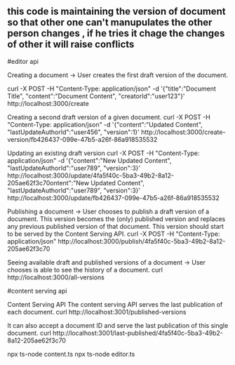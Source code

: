 ## this code is maintaining the version of document so that other one can't manupulates the other person changes , if he tries it chage the changes of other it will raise conflicts 

#editor api 



Creating a document → User creates the first draft version of the document.

curl -X POST -H "Content-Type: application/json" -d '{"title":"Document Title", "content":"Document Content", "creatorId":"user123"}' http://localhost:3000/create




Creating a second draft version of a given document.
curl -X POST -H "Content-Type: application/json" -d '{"content":"Updated Content", "lastUpdateAuthorId":"user456", "version":1}' http://localhost:3000/create-version/fb426437-099e-47b5-a26f-86a918535532




Updating an existing draft version
curl -X POST -H "Content-Type: application/json" -d '{"content":"New Updated Content", "lastUpdateAuthorId":"user789", "version":3}' http://localhost:3000/update/4fa5f40c-5ba3-49b2-8a12-205ae62f3c70ontent":"New Updated Content", "lastUpdateAuthorId":"user789", "version":3}' http://localhost:3000/update/fb426437-099e-47b5-a26f-86a918535532





Publishing a document → User chooses to publish a draft version of a document.
This version becomes the (only) published version and replaces any previous
published version of that document. This version should start to be served by the
Content Serving API.
curl -X POST -H "Content-Type: application/json" http://localhost:3000/publish/4fa5f40c-5ba3-49b2-8a12-205ae62f3c70







Seeing available draft and published versions of a document → User chooses is
able to see the history of a document.
curl http://localhost:3000/all-versions






#content serving api 



Content Serving API
The content serving API serves the last publication of each document.
curl http://localhost:3001/published-versions





It can also accept a document ID and serve the last publication of this single document.
curl http://localhost:3001/last-published/4fa5f40c-5ba3-49b2-8a12-205ae62f3c70






npx ts-node content.ts
npx ts-node editor.ts
